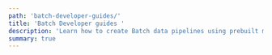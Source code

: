 ```yaml
---
path: 'batch-developer-guides/'
title: 'Batch Developer guides '
description: 'Learn how to create Batch data pipelines using prebuilt microservices or create your own'
summary: true
---
```

